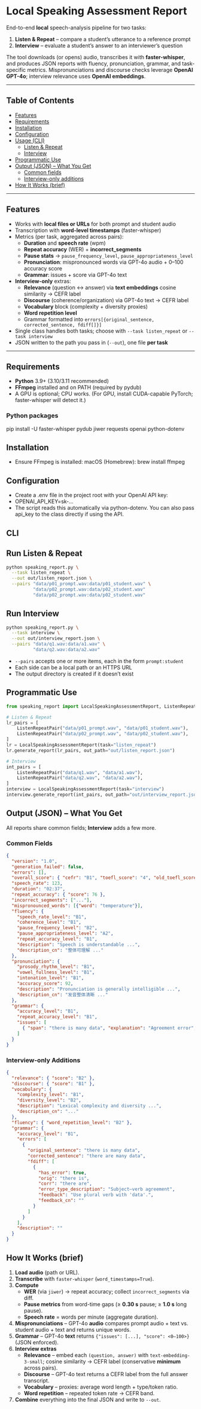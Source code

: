 # Local Speaking Assessment Report

End-to-end **local** speech-analysis pipeline for two tasks:

1) **Listen & Repeat** – compare a student’s utterance to a reference prompt  
2) **Interview** – evaluate a student’s answer to an interviewer’s question

The tool downloads (or opens) audio, transcribes it with **faster-whisper**, and produces JSON reports with fluency, pronunciation, grammar, and task-specific metrics. Mispronunciations and discourse checks leverage **OpenAI GPT-4o**; interview relevance uses **OpenAI embeddings**.

---

## Table of Contents

- [Features](#features)
- [Requirements](#requirements)
- [Installation](#installation)
- [Configuration](#configuration)
- [Usage (CLI)](#usage-cli)
  - [Listen & Repeat](#listen--repeat)
  - [Interview](#interview)
- [Programmatic Use](#programmatic-use)
- [Output (JSON) – What You Get](#output-json--what-you-get)
  - [Common fields](#common-fields)
  - [Interview-only additions](#interview-only-additions)
- [How It Works (brief)](#how-it-works-brief)

---

## Features

- Works with **local files or URLs** for both prompt and student audio
- Transcription with **word-level timestamps** (faster-whisper)
- Metrics (per task, aggregated across pairs):
  - **Duration** and **speech rate** (wpm)
  - **Repeat accuracy** (WER) + **incorrect_segments**
  - **Pause stats** → `pause_frequency_level`, `pause_appropriateness_level`
  - **Pronunciation**: mispronounced words via GPT-4o audio + 0–100 accuracy score
  - **Grammar**: issues + score via GPT-4o text
- **Interview-only** extras:
  - **Relevance** (question ↔ answer) via **text embeddings** cosine similarity → CEFR label
  - **Discourse** (coherence/organization) via GPT-4o text → CEFR label
  - **Vocabulary** block (complexity + diversity proxies)
  - **Word repetition level**
  - Grammar formatted into `errors[{original_sentence, corrected_sentence, fdiff[]}]`
- Single class handles both tasks; choose with `--task listen_repeat` or `--task interview`
- JSON written to the path you pass in (`--out`), one file **per task**

---

## Requirements

- **Python** 3.9+ (3.10/3.11 recommended)
- **FFmpeg** installed and on PATH (required by pydub)
- A GPU is optional; CPU works. (For GPU, install CUDA-capable PyTorch; faster-whisper will detect it.)

### Python packages
pip install -U faster-whisper pydub jiwer requests openai python-dotenv

## Installation
- Ensure FFmpeg is installed:
macOS (Homebrew): brew install ffmpeg

## Configuration
- Create a .env file in the project root with your OpenAI API key:
- OPENAI_API_KEY=sk-...
- The script reads this automatically via python-dotenv. You can also pass api_key to the class directly if using the API.

## CLI

## Run Listen & Repeat
```bash
python speaking_report.py \
  --task listen_repeat \
  --out out/listen_report.json \
  --pairs "data/p01_prompt.wav:data/p01_student.wav" \
          "data/p02_prompt.wav:data/p02_student.wav"
          "data/p02_prompt.wav:data/p02_student.wav"

```
## Run Interview

```bash
python speaking_report.py \
  --task interview \
  --out out/interview_report.json \
  --pairs "data/q1.wav:data/a1.wav" \
          "data/q2.wav:data/a2.wav"
```

- `--pairs` accepts one or more items, each in the form `prompt:student`
- Each side can be a local path or an HTTPS URL
- The output directory is created if it doesn’t exist


## Programmatic Use

```python
from speaking_report import LocalSpeakingAssessmentReport, ListenRepeatPair

# Listen & Repeat
lr_pairs = [
    ListenRepeatPair("data/p01_prompt.wav", "data/p01_student.wav"),
    ListenRepeatPair("data/p02_prompt.wav", "data/p02_student.wav"),
]
lr = LocalSpeakingAssessmentReport(task="listen_repeat")
lr.generate_report(lr_pairs, out_path="out/listen_report.json")

# Interview
int_pairs = [
    ListenRepeatPair("data/q1.wav", "data/a1.wav"),
    ListenRepeatPair("data/q2.wav", "data/a2.wav"),
]
interview = LocalSpeakingAssessmentReport(task="interview")
interview.generate_report(int_pairs, out_path="out/interview_report.json")
```

## Output (JSON) – What You Get

All reports share common fields; **Interview** adds a few more.

### Common Fields

```json
{
  "version": "1.0",
  "generation_failed": false,
  "errors": [],
  "overall_score": { "cefr": "B1", "toefl_score": "4", "old_toefl_score": "23" },
  "speech_rate": 123,
  "duration": "02:37",
  "repeat_accuracy": { "score": 76 },
  "incorrect_segments": ["..."],
  "mispronounced_words": [{"word": "temperature"}],
  "fluency": {
    "speech_rate_level": "B1",
    "coherence_level": "B1",
    "pause_frequency_level": "B2",
    "pause_appropriateness_level": "A2",
    "repeat_accuracy_level": "B1",
    "description": "Speech is understandable ...",
    "description_cn": "整体可理解 ..."
  },
  "pronunciation": {
    "prosody_rhythm_level": "B1",
    "vowel_fullness_level": "B1",
    "intonation_level": "B1",
    "accuracy_score": 92,
    "description": "Pronunciation is generally intelligible ...",
    "description_cn": "发音整体清晰 ..."
  },
  "grammar": {
    "accuracy_level": "B1",
    "repeat_accuracy_level": "B1",
    "issues": [
      { "span": "there is many data", "explanation": "Agreement error", "suggestion": "there are many data" }
    ]
  }
}
```

### Interview-only Additions

```json
{
  "relevance": { "score": "B2" },
  "discourse": { "score": "B1" },
  "vocabulary": {
    "complexity_level": "B1",
    "diversity_level": "B2",
    "description": "Lexical complexity and diversity ...",
    "description_cn": "..."
  },
  "fluency": { "word_repetition_level": "B2" },
  "grammar": {
    "accuracy_level": "B1",
    "errors": [
      {
        "original_sentence": "there is many data",
        "corrected_sentence": "there are many data",
        "fdiff": [
          {
            "has_error": true,
            "orig": "there is",
            "corr": "there are",
            "error_type_description": "Subject–verb agreement",
            "feedback": "Use plural verb with 'data'.",
            "feedback_cn": ""
          }
        ]
      }
    ],
    "description": ""
  }
}
```

## How It Works (brief)

1. **Load audio** (path or URL).
2. **Transcribe** with `faster-whisper` (`word_timestamps=True`).
3. **Compute**
   - **WER** (via `jiwer`) → repeat accuracy; collect `incorrect_segments` via diff.
   - **Pause metrics** from word-time gaps (≥ **0.30 s** pause; ≥ **1.0 s** long pause).
   - **Speech rate** = words per minute (aggregate duration).
4. **Mispronunciations** – GPT-4o **audio** compares prompt audio + text vs. student audio + text and returns unique words.
5. **Grammar** – GPT-4o **text** returns `{"issues": [...], "score": <0–100>}` (JSON enforced).
6. **Interview extras**
   - **Relevance** – embed each `(question, answer)` with `text-embedding-3-small`; cosine similarity → CEFR label (conservative **minimum** across pairs).
   - **Discourse** – GPT-4o text returns a CEFR label from the full answer transcript.
   - **Vocabulary** – proxies: average word length + type/token ratio.
   - **Word repetition** – repeated token rate → CEFR band.
7. **Combine** everything into the final JSON and write to `--out`.
